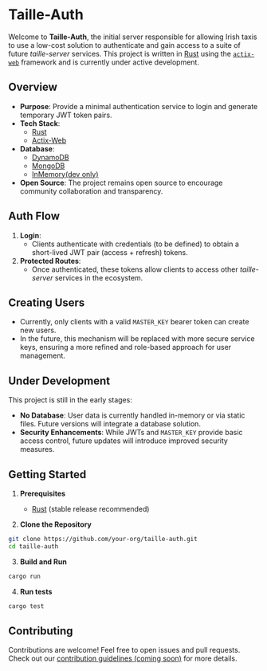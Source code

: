 # Taille-Auth

Welcome to **Taille-Auth**, the initial server responsible for allowing Irish taxis to use a low-cost solution to authenticate and gain access to a suite of future _taille-server_ services. This project is written in [Rust](https://www.rust-lang.org/) using the [`actix-web`](https://actix.rs/) framework and is currently under active development.

## Overview

- **Purpose**: Provide a minimal authentication service to login and generate temporary JWT token pairs.  
- **Tech Stack**:  
  - [Rust](https://www.rust-lang.org/)  
  - [Actix-Web](https://actix.rs/)  
- **Database**:
  - [DynamoDB](https://aws.amazon.com/pm/dynamodb/)  
  - [MongoDB](https://mongodb.com)  
  - [InMemory(dev only)]()  
- **Open Source**: The project remains open source to encourage community collaboration and transparency.

## Auth Flow

1. **Login**:  
   - Clients authenticate with credentials (to be defined) to obtain a short-lived JWT pair (access + refresh) tokens.  
2. **Protected Routes**:  
   - Once authenticated, these tokens allow clients to access other _taille-server_ services in the ecosystem.  

## Creating Users

- Currently, only clients with a valid `MASTER_KEY` bearer token can create new users.  
- In the future, this mechanism will be replaced with more secure service keys, ensuring a more refined and role-based approach for user management.

## Under Development

This project is still in the early stages:

- **No Database**: User data is currently handled in-memory or via static files. Future versions will integrate a database solution.  
- **Security Enhancements**: While JWTs and `MASTER_KEY` provide basic access control, future updates will introduce improved security measures.

## Getting Started

1. **Prerequisites**  
   - [Rust](https://www.rust-lang.org/tools/install) (stable release recommended)

2. **Clone the Repository**  
  ```bash
  git clone https://github.com/your-org/taille-auth.git
  cd taille-auth
  ```

3. **Build and Run**
  ```bash
  cargo run
  ```

4. **Run tests**
  ```bash
  cargo test
  ```

## Contributing
Contributions are welcome! Feel free to open issues and pull requests. Check out our [contribution guidelines (coming soon)]() for more details.